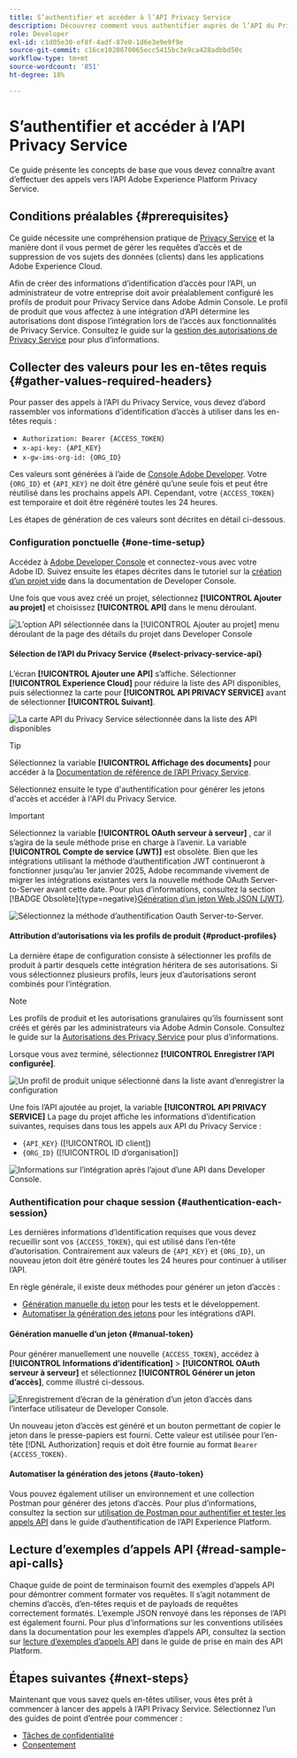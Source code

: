 ```yaml
---
title: S’authentifier et accéder à l’API Privacy Service
description: Découvrez comment vous authentifier auprès de l’API du Privacy Service et comment interpréter des exemples d’appels API dans la documentation.
role: Developer
exl-id: c1d05e30-ef8f-4adf-87e0-1d6e3e9e9f9e
source-git-commit: c16ce1020670065ecc5415bc3e9ca428adbbd50c
workflow-type: tm+mt
source-wordcount: '851'
ht-degree: 18%

---
```


# S’authentifier et accéder à l’API Privacy Service

Ce guide présente les concepts de base que vous devez connaître avant d’effectuer des appels vers l’API Adobe Experience Platform Privacy Service.

## Conditions préalables {#prerequisites}

Ce guide nécessite une compréhension pratique de [Privacy Service](../home.md) et la manière dont il vous permet de gérer les requêtes d’accès et de suppression de vos sujets des données (clients) dans les applications Adobe Experience Cloud.

Afin de créer des informations d’identification d’accès pour l’API, un administrateur de votre entreprise doit avoir préalablement configuré les profils de produit pour Privacy Service dans Adobe Admin Console. Le profil de produit que vous affectez à une intégration d’API détermine les autorisations dont dispose l’intégration lors de l’accès aux fonctionnalités de Privacy Service. Consultez le guide sur la [gestion des autorisations de Privacy Service](../permissions.md) pour plus d’informations.

## Collecter des valeurs pour les en-têtes requis {#gather-values-required-headers}

Pour passer des appels à l’API du Privacy Service, vous devez d’abord rassembler vos informations d’identification d’accès à utiliser dans les en-têtes requis :

* `Authorization: Bearer {ACCESS_TOKEN}`
* `x-api-key: {API_KEY}`
* `x-gw-ims-org-id: {ORG_ID}`

Ces valeurs sont générées à l’aide de [Console Adobe Developer](https://developer.adobe.com/console). Votre `{ORG_ID}` et `{API_KEY}` ne doit être généré qu’une seule fois et peut être réutilisé dans les prochains appels API. Cependant, votre `{ACCESS_TOKEN}` est temporaire et doit être régénéré toutes les 24 heures.

Les étapes de génération de ces valeurs sont décrites en détail ci-dessous.

### Configuration ponctuelle {#one-time-setup}

Accédez à [Adobe Developer Console](https://developer.adobe.com/console) et connectez-vous avec votre Adobe ID. Suivez ensuite les étapes décrites dans le tutoriel sur la [création d’un projet vide](https://developer.adobe.com/developer-console/docs/guides/projects/projects-empty/) dans la documentation de Developer Console.

Une fois que vous avez créé un projet, sélectionnez **[!UICONTROL Ajouter au projet]** et choisissez **[!UICONTROL API]** dans le menu déroulant.

![L’option API sélectionnée dans la [!UICONTROL Ajouter au projet] menu déroulant de la page des détails du projet dans Developer Console](../images/api/getting-started/add-api-button.png)

#### Sélection de l’API du Privacy Service {#select-privacy-service-api}

L’écran **[!UICONTROL Ajouter une API]** s’affiche. Sélectionner **[!UICONTROL Experience Cloud]** pour réduire la liste des API disponibles, puis sélectionnez la carte pour **[!UICONTROL API PRIVACY SERVICE]** avant de sélectionner **[!UICONTROL Suivant]**.

![La carte API du Privacy Service sélectionnée dans la liste des API disponibles](../images/api/getting-started/add-privacy-service-api.png)

>[!TIP]
>
>Sélectionnez la variable **[!UICONTROL Affichage des documents]** pour accéder à la [Documentation de référence de l’API Privacy Service](https://developer.adobe.com/experience-platform-apis/references/privacy-service/).

Sélectionnez ensuite le type d&#39;authentification pour générer les jetons d&#39;accès et accéder à l&#39;API du Privacy Service.

>[!IMPORTANT]
>
>Sélectionnez la variable **[!UICONTROL OAuth serveur à serveur]** , car il s’agira de la seule méthode prise en charge à l’avenir. La variable **[!UICONTROL Compte de service (JWT)]** est obsolète. Bien que les intégrations utilisant la méthode d’authentification JWT continueront à fonctionner jusqu’au 1er janvier 2025, Adobe recommande vivement de migrer les intégrations existantes vers la nouvelle méthode OAuth Server-to-Server avant cette date. Pour plus d’informations, consultez la section [!BADGE Obsolète]{type=negative}[Génération d’un jeton Web JSON (JWT)](/help/landing/api-authentication.md#jwt).

![Sélectionnez la méthode d’authentification Oauth Server-to-Server.](/help/privacy-service/images/api/getting-started/select-oauth-authentication.png)

#### Attribution d’autorisations via les profils de produit {#product-profiles}

La dernière étape de configuration consiste à sélectionner les profils de produit à partir desquels cette intégration héritera de ses autorisations. Si vous sélectionnez plusieurs profils, leurs jeux d’autorisations seront combinés pour l’intégration.

>[!NOTE]
>
Les profils de produit et les autorisations granulaires qu’ils fournissent sont créés et gérés par les administrateurs via Adobe Admin Console. Consultez le guide sur la [Autorisations des Privacy Service](../permissions.md) pour plus d’informations.

Lorsque vous avez terminé, sélectionnez **[!UICONTROL Enregistrer l’API configurée]**.

![Un profil de produit unique sélectionné dans la liste avant d’enregistrer la configuration](../images/api/getting-started/select-product-profiles.png)

Une fois l’API ajoutée au projet, la variable **[!UICONTROL API PRIVACY SERVICE]** La page du projet affiche les informations d’identification suivantes, requises dans tous les appels aux API du Privacy Service :

* `{API_KEY}` ([!UICONTROL ID client])
* `{ORG_ID}` ([!UICONTROL ID d’organisation])

![Informations sur l’intégration après l’ajout d’une API dans Developer Console.](/help/privacy-service/images/api/getting-started/api-integration-information.png)

### Authentification pour chaque session {#authentication-each-session}

Les dernières informations d’identification requises que vous devez recueillir sont vos `{ACCESS_TOKEN}`, qui est utilisé dans l’en-tête d’autorisation. Contrairement aux valeurs de `{API_KEY}` et `{ORG_ID}`, un nouveau jeton doit être généré toutes les 24 heures pour continuer à utiliser l’API.

En règle générale, il existe deux méthodes pour générer un jeton d’accès :

* [Génération manuelle du jeton](#manual-token) pour les tests et le développement.
* [Automatiser la génération des jetons](#auto-token) pour les intégrations d’API.

#### Génération manuelle d’un jeton {#manual-token}

Pour générer manuellement une nouvelle `{ACCESS_TOKEN}`, accédez à **[!UICONTROL Informations d’identification]** > **[!UICONTROL OAuth serveur à serveur]** et sélectionnez **[!UICONTROL Générer un jeton d’accès]**, comme illustré ci-dessous.

![Enregistrement d’écran de la génération d’un jeton d’accès dans l’interface utilisateur de Developer Console.](/help/privacy-service/images/api/getting-started/generate-access-token.gif)

Un nouveau jeton d’accès est généré et un bouton permettant de copier le jeton dans le presse-papiers est fourni. Cette valeur est utilisée pour l’en-tête [!DNL Authorization] requis et doit être fournie au format `Bearer {ACCESS_TOKEN}`.

#### Automatiser la génération des jetons {#auto-token}

Vous pouvez également utiliser un environnement et une collection Postman pour générer des jetons d’accès. Pour plus d’informations, consultez la section sur [utilisation de Postman pour authentifier et tester les appels API](/help/landing/api-authentication.md#use-postman) dans le guide d’authentification de l’API Experience Platform.

## Lecture d’exemples d’appels API {#read-sample-api-calls}

Chaque guide de point de terminaison fournit des exemples d’appels API pour démontrer comment formater vos requêtes. Il s’agit notamment de chemins d’accès, d’en-têtes requis et de payloads de requêtes correctement formatés. L’exemple JSON renvoyé dans les réponses de l’API est également fourni. Pour plus d’informations sur les conventions utilisées dans la documentation pour les exemples d’appels API, consultez la section sur [lecture d’exemples d’appels API](../../landing/api-guide.md#sample-api) dans le guide de prise en main des API Platform.

## Étapes suivantes {#next-steps}

Maintenant que vous savez quels en-têtes utiliser, vous êtes prêt à commencer à lancer des appels à l’API Privacy Service. Sélectionnez l’un des guides de point d’entrée pour commencer :

* [Tâches de confidentialité](./privacy-jobs.md)
* [Consentement](./consent.md)
